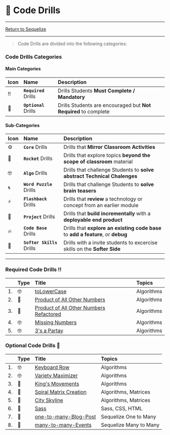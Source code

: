 # :dart: Code Drills

<hr> 

[Return to Sequelize](../../../README.md#sequelize)

<hr>

> Code Drills are divided into the following categories: 

### Code Drills Categories

#### **Main Categories**

| Icon | Name | Description |
|:--|:--|:--|
| :bangbang:  | **`Required`** Drills  | Drills Students **Must Complete / Mandatory** |
| :diamond_shape_with_a_dot_inside:  | **`Optional`** Drills  | Drills Students are encouraged but **Not Required** to complete |

#### **Sub-Categories**

| Icon | Name | Description |
|:--|:--|:--|
| :gear:  | **`Core`** Drills  | Drills that **Mirror Classroom Activities**|
| :rocket:  | **`Rocket`** Drills  | Drills that explore topics **beyond the scope of classroom** material  |
| :nerd_face: | **`Algo`** Drills  | Drills that challenge Students to **solve abstract Technical Chalenges** |
| :cyclone: | **`Word Puzzle`** Drills  | Drills that challenge Students to **solve brain teasers**  |
|  :zap: | **`Flashback`** Drills  | Drills that **review** a technology or concept from an earlier module  |
| :triangular_flag_on_post: | **`Project`** Drills  | Drills that **build incrementally** with a **deployable end product** |
| :fire:  | **`Code Base`** Drills  | Drills that **explore an existing code base** to **add a feature**, or **debug** |
| :radio_button: | **`Softer Skills`** Drills  | Drills with a invite students to excercise skills on the **Softer Side** |

<hr>  

### Required Code Drills :bangbang:
|&nbsp;| Type | Title | Topics |
|:-- | :-- | :--| :--|
| 1. | :nerd_face: | [toLowerCase](./00-required-code-drills/01-algo-toLowerCase) | Algorithms |
| 2. | :rocket: | [Product of All Other Numbers](./00-required-code-drills/02-rock-product-of-others) | Algorithms |
| 3. | :rocket: | [Product of All Other Numbers Refactored](./00-required-code-drills/03-rock-product-of-others-2) | Algorithms |
| 4. | :nerd_face: | [Missing Numbers](./00-required-code-drills/04-algo-missing-numbers) | Algorithms |
| 5. | :nerd_face: | [3's a Partay](./00-required-code-drills/05-algo-repeated-characters) | Algorithms |

### Optional Code Drills :diamond_shape_with_a_dot_inside:
|&nbsp;| Type | Title | Topics |
|:-- | :-- | :--| :--|
| 1. | :nerd_face: | [Keyboard Row](./01-optional-code-drills/01-algo-keyboard-row) | Algorithms |
| 2. | :nerd_face: | [Variety Maximizer](./01-optional-code-drills/02-algo-diverse-distribution) | Algorithms |
| 3. | :rocket: | [King's Movements](./01-optional-code-drills/03-rock-kings-moves) | Algorithms |
| 4. | :rocket: | [Spiral Matrix Creation](./01-optional-code-drills/04-rock-spiral-matrix-creation) | Algorithms, Matrices |
| 5. | :rocket: | [City Skyline](./01-optional-code-drills/05-rock-city-skyline) | Algorithms, Matrices |
| 6. | :rocket: | [Sass](./01-optional-code-drills/06-rock-sass-tutorial) |  Sass, CSS, HTML |
| 7. | :rocket: | [one-to-many-Blog-Post](course-content/14-Full-Stack/activities/15-one-to-many-Blog-Post)| Sequelize One to Many |
| 8. | :rocket: | [many-to-many-Events](course-content/14-Full-Stack/activities/08-many-to-many-Events)| Sequelize Many to Many |